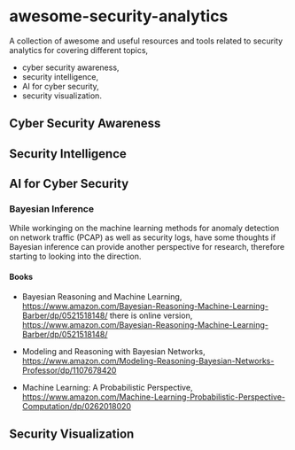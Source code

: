 # awesome-security-analytics
A collection of awesome and useful resources and tools related to security analytics for covering different topics,
- cyber security awareness, 
- security intelligence, 
- AI for cyber security, 
- security visualization.



## Cyber Security Awareness

## Security Intelligence

## AI for Cyber Security

### Bayesian Inference
While workinging on the machine learning methods for anomaly detection on network traffic (PCAP) as well as security logs, have some thoughts if Bayesian inference can provide another perspective for research, therefore starting to looking into the direction.

#### Books
- Bayesian Reasoning and Machine Learning, https://www.amazon.com/Bayesian-Reasoning-Machine-Learning-Barber/dp/0521518148/
  there is online version, https://www.amazon.com/Bayesian-Reasoning-Machine-Learning-Barber/dp/0521518148/

- Modeling and Reasoning with Bayesian Networks, https://www.amazon.com/Modeling-Reasoning-Bayesian-Networks-Professor/dp/1107678420

- Machine Learning: A Probabilistic Perspective, https://www.amazon.com/Machine-Learning-Probabilistic-Perspective-Computation/dp/0262018020


## Security Visualization

